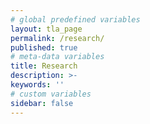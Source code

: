 ```yaml
---
# global predefined variables
layout: tla_page
permalink: /research/
published: true
# meta-data variables
title: Research
description: >-
keywords: '' 
# custom variables
sidebar: false
---
```


